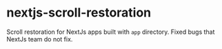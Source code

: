 # nextjs-scroll-restoration
Scroll restoration for NextJs apps built with `app` directory. Fixed bugs that NextJs team do not fix.
